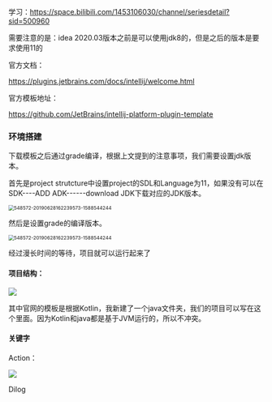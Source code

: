 学习：https://space.bilibili.com/1453106030/channel/seriesdetail?sid=500960



需要注意的是：idea 2020.03版本之前是可以使用jdk8的，但是之后的版本是要求使用11的



官方文档：

https://plugins.jetbrains.com/docs/intellij/welcome.html

官方模板地址：

https://github.com/JetBrains/intellij-platform-plugin-template



### 环境搭建

下载模板之后通过grade编译，根据上文提到的注意事项，我们需要设置jdk版本。

首先是project strutcture中设置project的SDL和Language为11，如果没有可以在SDK----ADD ADK------download JDK下载对应的JDK版本。

<img src="https://youcai922.github.io/99.src/ideaPlugIMG/projectSDKSettings.png" alt="548572-20190628162239573-1588544244" style="zoom: 67%;" />

然后是设置grade的编译版本。

<img src="https://youcai922.github.io/99.src/ideaPlugIMG/gradeSDKSettings.png" alt="548572-20190628162239573-1588544244" style="zoom:67%;" />

经过漫长时间的等待，项目就可以运行起来了



#### 项目结构：

![](https://youcai922.github.io/99.src/ideaPlugIMG/projectStruts.png)

其中官网的模板是根据Kotlin，我新建了一个java文件夹，我们的项目可以写在这个里面。因为Kotlin和java都是基于JVM运行的，所以不冲突。



#### 关键字

Action：

![](https://youcai922.github.io/99.src/ideaPlugIMG/newActionFile.png)



Dilog